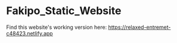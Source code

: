 # Fakipo_Static_Website


Find this website's working version here: https://relaxed-entremet-c48423.netlify.app 
